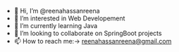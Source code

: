 - 👋 Hi, I’m @reenahassanreena
- 👀 I’m interested in Web Developement
- 🌱 I’m currently learning Java
- 💞️ I’m looking to collaborate on SpringBoot projects
- 📫 How to reach me:-> reenahassanreena@gmail.com

<!---
reenahassanreena/reenahassanreena is a ✨ special ✨ repository because its `README.md` (this file) appears on your GitHub profile.
You can click the Preview link to take a look at your changes.
--->

